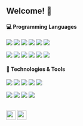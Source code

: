 ## Welcome! 👋
<!-- <img align="right" src="https://github-readme-stats.vercel.app/api/top-langs/?username=zenginerler&hide=html,css,objective-c,kotlin&layout=compact&langs_count=20&theme=dark" alt="stats"/> -->

#### 💻 Programming Languages
![](https://img.shields.io/static/v1?message=Python&logo=python&labelColor=5c5c5c&color=CC5500&logoColor=white&label=%20)
![](https://img.shields.io/static/v1?message=Java&logo=java&labelColor=5c5c5c&color=CC5500&logoColor=white&label=%20)
![](https://img.shields.io/static/v1?message=C-Sharp&logo=c-sharp&labelColor=5c5c5c&color=CC5500&logoColor=white&label=%20)
![](https://img.shields.io/static/v1?message=Swift&logo=swift&labelColor=5c5c5c&color=CC5500&logoColor=white&label=%20)
![](https://img.shields.io/static/v1?message=Dart&logo=dart&labelColor=5c5c5c&color=CC5500&logoColor=white&label=%20)
![](https://img.shields.io/static/v1?message=R&logo=r&labelColor=5c5c5c&color=CC5500&logoColor=white&label=%20)

![](https://img.shields.io/static/v1?message=JavaScript&logo=javascript&labelColor=5c5c5c&color=CC5500&logoColor=white&label=%20)
![](https://img.shields.io/static/v1?message=HTML&logo=html5&labelColor=5c5c5c&color=CC5500&logoColor=white&label=%20)
![](https://img.shields.io/static/v1?message=CSS&logo=css3&labelColor=5c5c5c&color=CC5500&logoColor=white&label=%20)
![](https://img.shields.io/static/v1?message=PHP&logo=php&labelColor=5c5c5c&color=CC5500&logoColor=white&label=%20)
![](https://img.shields.io/static/v1?message=MySQL&logo=mysql&labelColor=5c5c5c&color=CC5500&logoColor=white&label=%20)
![](https://img.shields.io/static/v1?message=Firebase&logo=firebase&labelColor=5c5c5c&color=CC5500&logoColor=white&label=%20)

#### 🔧 Technologies & Tools
![](https://img.shields.io/static/v1?message=Git&logo=git&labelColor=5c5c5c&color=CC5500&logoColor=white&label=%20)
![](https://img.shields.io/static/v1?message=Flutter&logo=flutter&labelColor=5c5c5c&color=CC5500&logoColor=white&label=%20)
![](https://img.shields.io/static/v1?message=ReactNative&logo=react&labelColor=5c5c5c&color=CC5500&logoColor=white&label=%20)
![](https://img.shields.io/static/v1?message=Unix/Linux&logo=linux&labelColor=5c5c5c&color=CC5500&logoColor=white&label=%20)
![](https://img.shields.io/static/v1?message=Windows&logo=windows&labelColor=5c5c5c&color=CC5500&logoColor=white&label=%20)

![](https://img.shields.io/static/v1?message=VSCode&logo=visual-studio-code&labelColor=5c5c5c&color=CC5500&logoColor=white&label=%20)
![](https://img.shields.io/static/v1?message=Unity&logo=unity&labelColor=5c5c5c&color=CC5500&logoColor=white&label=%20)
![](https://img.shields.io/static/v1?message=AndroidStudio&logo=android-studio&labelColor=5c5c5c&color=CC5500&logoColor=white&label=%20)
![](https://img.shields.io/static/v1?message=Xcode&logo=xcode&labelColor=5c5c5c&color=CC5500&logoColor=white&label=%20)

<br>
<a href="https://zenginerler.github.io/"><img src="https://img.shields.io/badge/my_website-%230A0A0A.svg?&style=for-the-badge&logo=github" height=25></a>
<a href="https://www.linkedin.com/in/zenginerler"><img src="https://img.shields.io/badge/linkedin-%230A0A0A.svg?&style=for-the-badge&logo=linkedin" height=25></a> 
<br>

<!-- **zenginerler/zenginerler** is a ✨ _special_ ✨ repository because its `README.md` (this file) appears on your GitHub profile.
Here are some ideas to get you started:
- 🔭 I’m currently working on ...
- 🌱 I’m currently learning ...
- 👯 I’m looking to collaborate on ...Z
- 🤔 I’m looking for help with ...
- 💬 Ask me about ...
- 📫 How to reach me: ...
- 😄 Pronouns: ...
- ⚡ Fun fact: ...
- 🤖 🦊 🌚 &#x1f4c8;

<h1 align="center">Hi 👋, I'm Mehmet Yavuz Zenginerler</h1>
<h3 align="center">Software Engineer who likes to solve computational problems in a reliable and secure way, who also finds rejoice in simplifying and organizing the complexity.</h3>

<p align="left"> <img src="https://komarev.com/ghpvc/?username=zenginerler&label=Profile%20views&color=0e75b6&style=flat" alt="zenginerler" /> </p>

<h3 align="left">Connect with me:</h3>
<p align="left">
<a href="https://linkedin.com/in/zenginerler" target="blank"><img align="center" src="https://raw.githubusercontent.com/rahuldkjain/github-profile-readme-generator/master/src/images/icons/Social/linked-in-alt.svg" alt="zenginerler" height="30" width="40" /></a>
</p>

<h3 align="left">Languages and Tools:</h3>
<p align="left"> <a href="https://www.arduino.cc/" target="_blank" rel="noreferrer"> <img src="https://cdn.worldvectorlogo.com/logos/arduino-1.svg" alt="arduino" width="40" height="40"/> </a> <a href="https://azure.microsoft.com/en-in/" target="_blank" rel="noreferrer"> <img src="https://www.vectorlogo.zone/logos/microsoft_azure/microsoft_azure-icon.svg" alt="azure" width="40" height="40"/> </a> <a href="https://www.w3schools.com/cs/" target="_blank" rel="noreferrer"> <img src="https://raw.githubusercontent.com/devicons/devicon/master/icons/csharp/csharp-original.svg" alt="csharp" width="40" height="40"/> </a> <a href="https://www.w3schools.com/css/" target="_blank" rel="noreferrer"> <img src="https://raw.githubusercontent.com/devicons/devicon/master/icons/css3/css3-original-wordmark.svg" alt="css3" width="40" height="40"/> </a> <a href="https://dart.dev" target="_blank" rel="noreferrer"> <img src="https://www.vectorlogo.zone/logos/dartlang/dartlang-icon.svg" alt="dart" width="40" height="40"/> </a> <a href="https://firebase.google.com/" target="_blank" rel="noreferrer"> <img src="https://www.vectorlogo.zone/logos/firebase/firebase-icon.svg" alt="firebase" width="40" height="40"/> </a> <a href="https://flutter.dev" target="_blank" rel="noreferrer"> <img src="https://www.vectorlogo.zone/logos/flutterio/flutterio-icon.svg" alt="flutter" width="40" height="40"/> </a> <a href="https://git-scm.com/" target="_blank" rel="noreferrer"> <img src="https://www.vectorlogo.zone/logos/git-scm/git-scm-icon.svg" alt="git" width="40" height="40"/> </a> <a href="https://golang.org" target="_blank" rel="noreferrer"> <img src="https://raw.githubusercontent.com/devicons/devicon/master/icons/go/go-original.svg" alt="go" width="40" height="40"/> </a> <a href="https://www.w3.org/html/" target="_blank" rel="noreferrer"> <img src="https://raw.githubusercontent.com/devicons/devicon/master/icons/html5/html5-original-wordmark.svg" alt="html5" width="40" height="40"/> </a> <a href="https://www.java.com" target="_blank" rel="noreferrer"> <img src="https://raw.githubusercontent.com/devicons/devicon/master/icons/java/java-original.svg" alt="java" width="40" height="40"/> </a> <a href="https://developer.mozilla.org/en-US/docs/Web/JavaScript" target="_blank" rel="noreferrer"> <img src="https://raw.githubusercontent.com/devicons/devicon/master/icons/javascript/javascript-original.svg" alt="javascript" width="40" height="40"/> </a> <a href="https://www.linux.org/" target="_blank" rel="noreferrer"> <img src="https://raw.githubusercontent.com/devicons/devicon/master/icons/linux/linux-original.svg" alt="linux" width="40" height="40"/> </a> <a href="https://www.mysql.com/" target="_blank" rel="noreferrer"> <img src="https://raw.githubusercontent.com/devicons/devicon/master/icons/mysql/mysql-original-wordmark.svg" alt="mysql" width="40" height="40"/> </a> <a href="https://nodejs.org" target="_blank" rel="noreferrer"> <img src="https://raw.githubusercontent.com/devicons/devicon/master/icons/nodejs/nodejs-original-wordmark.svg" alt="nodejs" width="40" height="40"/> </a> <a href="https://www.php.net" target="_blank" rel="noreferrer"> <img src="https://raw.githubusercontent.com/devicons/devicon/master/icons/php/php-original.svg" alt="php" width="40" height="40"/> </a> <a href="https://www.python.org" target="_blank" rel="noreferrer"> <img src="https://raw.githubusercontent.com/devicons/devicon/master/icons/python/python-original.svg" alt="python" width="40" height="40"/> </a> <a href="https://reactnative.dev/" target="_blank" rel="noreferrer"> <img src="https://reactnative.dev/img/header_logo.svg" alt="reactnative" width="40" height="40"/> </a> <a href="https://developer.apple.com/swift/" target="_blank" rel="noreferrer"> <img src="https://raw.githubusercontent.com/devicons/devicon/master/icons/swift/swift-original.svg" alt="swift" width="40" height="40"/> </a> <a href="https://www.typescriptlang.org/" target="_blank" rel="noreferrer"> <img src="https://raw.githubusercontent.com/devicons/devicon/master/icons/typescript/typescript-original.svg" alt="typescript" width="40" height="40"/> </a> <a href="https://unity.com/" target="_blank" rel="noreferrer"> <img src="https://www.vectorlogo.zone/logos/unity3d/unity3d-icon.svg" alt="unity" width="40" height="40"/> </a> </p>

<p><img align="left" src="https://github-readme-stats.vercel.app/api/top-langs?username=zenginerler&show_icons=true&theme=dark&locale=en&layout=compact" alt="zenginerler" /></p>

<p>&nbsp;<img align="center" src="https://github-readme-stats.vercel.app/api?username=zenginerler&show_icons=true&theme=dark&locale=en" alt="zenginerler" /></p>

<p><img align="center" src="https://github-readme-streak-stats.herokuapp.com/?user=zenginerler&theme=dark" alt="zenginerler" /></p>

 -->
